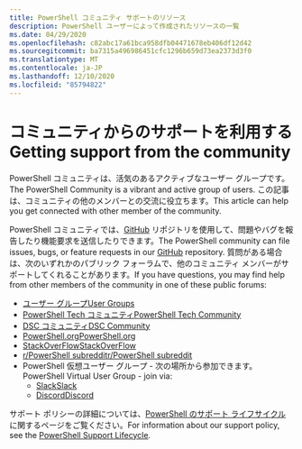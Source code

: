 ```yaml
---
title: PowerShell コミュニティ サポートのリソース
description: PowerShell ユーザーによって作成されたリソースの一覧
ms.date: 04/29/2020
ms.openlocfilehash: c82abc17a61bca958dfb04471678eb406df12d42
ms.sourcegitcommit: ba7315a496986451cfc1296b659d73ea2373d3f0
ms.translationtype: MT
ms.contentlocale: ja-JP
ms.lasthandoff: 12/10/2020
ms.locfileid: "85794822"
---
```

# <a name="getting-support-from-the-community"></a><span data-ttu-id="cddea-103">コミュニティからのサポートを利用する</span><span class="sxs-lookup"><span data-stu-id="cddea-103">Getting support from the community</span></span>

<span data-ttu-id="cddea-104">PowerShell コミュニティは、活気のあるアクティブなユーザー グループです。</span><span class="sxs-lookup"><span data-stu-id="cddea-104">The PowerShell Community is a vibrant and active group of users.</span></span> <span data-ttu-id="cddea-105">この記事は、コミュニティの他のメンバーとの交流に役立ちます。</span><span class="sxs-lookup"><span data-stu-id="cddea-105">This article can help you get connected with other member of the community.</span></span>

<span data-ttu-id="cddea-106">PowerShell コミュニティでは、[GitHub](https://github.com/powershell/powershell/issues) リポジトリを使用して、問題やバグを報告したり機能要求を送信したりできます。</span><span class="sxs-lookup"><span data-stu-id="cddea-106">The PowerShell community can file issues, bugs, or feature requests in our [GitHub](https://github.com/powershell/powershell/issues) repository.</span></span> <span data-ttu-id="cddea-107">質問がある場合は、次のいずれかのパブリック フォーラムで、他のコミュニティ メンバーがサポートしてくれることがあります。</span><span class="sxs-lookup"><span data-stu-id="cddea-107">If you have questions, you may find help from other members of the community in one of these public forums:</span></span>

- [<span data-ttu-id="cddea-108">ユーザー グループ</span><span class="sxs-lookup"><span data-stu-id="cddea-108">User Groups</span></span>](https://aka.ms/psusergroup)
- [<span data-ttu-id="cddea-109">PowerShell Tech コミュニティ</span><span class="sxs-lookup"><span data-stu-id="cddea-109">PowerShell Tech Community</span></span>](https://techcommunity.microsoft.com/t5/PowerShell/ct-p/WindowsPowerShell)
- [<span data-ttu-id="cddea-110">DSC コミュニティ</span><span class="sxs-lookup"><span data-stu-id="cddea-110">DSC Community</span></span>](https://dsccommunity.org/)
- [<span data-ttu-id="cddea-111">PowerShell.org</span><span class="sxs-lookup"><span data-stu-id="cddea-111">PowerShell.org</span></span>](https://powershell.org/)
- [<span data-ttu-id="cddea-112">StackOverFlow</span><span class="sxs-lookup"><span data-stu-id="cddea-112">StackOverFlow</span></span>](https://stackoverflow.com/questions/tagged/powershell)
- [<span data-ttu-id="cddea-113">r/PowerShell subreddit</span><span class="sxs-lookup"><span data-stu-id="cddea-113">r/PowerShell subreddit</span></span>](https://www.reddit.com/r/PowerShell/)
- <span data-ttu-id="cddea-114">PowerShell 仮想ユーザー グループ - 次の場所から参加できます。</span><span class="sxs-lookup"><span data-stu-id="cddea-114">PowerShell Virtual User Group - join via:</span></span>
  - [<span data-ttu-id="cddea-115">Slack</span><span class="sxs-lookup"><span data-stu-id="cddea-115">Slack</span></span>](https://aka.ms/psslack)
  - [<span data-ttu-id="cddea-116">Discord</span><span class="sxs-lookup"><span data-stu-id="cddea-116">Discord</span></span>](https://aka.ms/psdiscord)

<span data-ttu-id="cddea-117">サポート ポリシーの詳細については、[PowerShell のサポート ライフサイクル](/powershell/scripting/powershell-support-lifecycle)に関するページをご覧ください。</span><span class="sxs-lookup"><span data-stu-id="cddea-117">For information about our support policy, see the [PowerShell Support Lifecycle](/powershell/scripting/powershell-support-lifecycle).</span></span>
